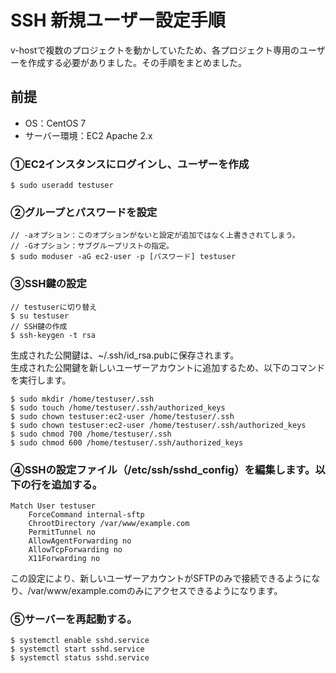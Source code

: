 # SSH 新規ユーザー設定手順
v-hostで複数のプロジェクトを動かしていたため、各プロジェクト専用のユーザーを作成する必要がありました。その手順をまとめました。

## 前提
- OS：CentOS 7
- サーバー環境：EC2 Apache 2.x

### ①EC2インスタンスにログインし、ユーザーを作成
```
$ sudo useradd testuser
```
### ②グループとパスワードを設定
```
// -aオプション：このオプションがないと設定が追加ではなく上書きされてしまう。
// -Gオプション：サブグループリストの指定。
$ sudo moduser -aG ec2-user -p [パスワード] testuser
```
### ③SSH鍵の設定
```
// testuserに切り替え
$ su testuser
// SSH鍵の作成
$ ssh-keygen -t rsa
```
生成された公開鍵は、~/.ssh/id_rsa.pubに保存されます。<br>
生成された公開鍵を新しいユーザーアカウントに追加するため、以下のコマンドを実行します。
```
$ sudo mkdir /home/testuser/.ssh
$ sudo touch /home/testuser/.ssh/authorized_keys
$ sudo chown testuser:ec2-user /home/testuser/.ssh
$ sudo chown testuser:ec2-user /home/testuser/.ssh/authorized_keys
$ sudo chmod 700 /home/testuser/.ssh
$ sudo chmod 600 /home/testuser/.ssh/authorized_keys
```
### ④SSHの設定ファイル（/etc/ssh/sshd_config）を編集します。以下の行を追加する。
```
Match User testuser
    ForceCommand internal-sftp
    ChrootDirectory /var/www/example.com
    PermitTunnel no
    AllowAgentForwarding no
    AllowTcpForwarding no
    X11Forwarding no
```

この設定により、新しいユーザーアカウントがSFTPのみで接続できるようになり、/var/www/example.comのみにアクセスできるようになります。

### ⑤サーバーを再起動する。
```
$ systemctl enable sshd.service
$ systemctl start sshd.service
$ systemctl status sshd.service
```
